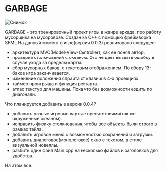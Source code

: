 
# GARBAGE

![Снимок](https://user-images.githubusercontent.com/61217945/128520528-21b42aa7-b11c-45b2-81c1-132a4bcb90d3.PNG)

GARBAGE - это тренировочный проект игры в жанре аркада, про работу мусорщика на мусоровозе. Создан на С++ с помощью фреймворка SFML
На данный момент в игре(версия 0.0.3) реализовано следущее:
- архитектура MVC(Model-View-Controller), как ее понял автор.
- проверка столкновений с океаном. Это не дает вызвать ошибку в случае ухода за пределы карты.
- сбор мусорных баков, с текстовым отображением. По сбору 13-баков игра заканчивается.
- изменение положения спрайта от клавиш в 4-х проекциях
- таймер проигрыша и функция рестарта.
- атлас текстур для машины. Пока что без возможности ездить по диагонали.

Что планируется добавить в версии 0.0.4?
- добавить разные игровые карты с препятствиями(так же окруженные океаном).
- исправить физику столкновения, чтобы все объекты были строго в рамках тайла.
- добавить игровое меню с возможностью сохранения и загрузки.
- добавить диалоговое(монологовое) окно с текстом, в стиле визуальной новеллы.
- разбить один файл Main.cpp на несколько файлов и заголовков для удобства.

На этом все.
